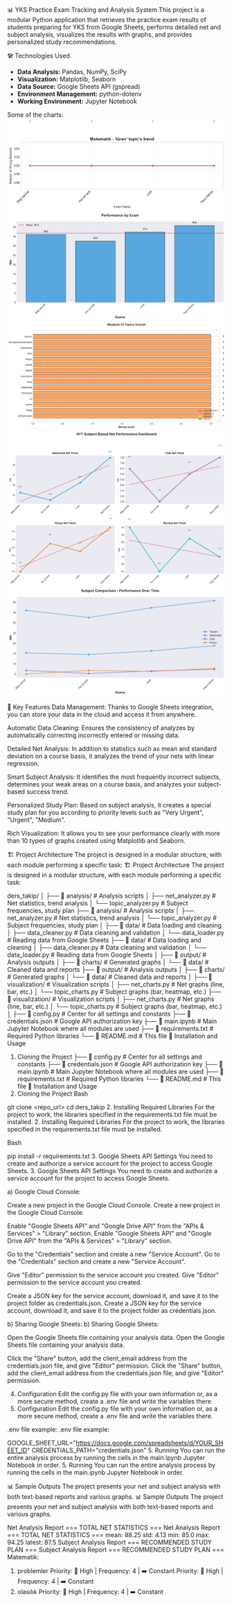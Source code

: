 📊 YKS Practice Exam Tracking and Analysis System
This project is a modular Python application that retrieves the practice exam results of students preparing for YKS from Google Sheets, performs detailed net and subject analysis, visualizes the results with graphs, and provides personalized study recommendations.

🛠️ Technologies Used
- **Data Analysis:** Pandas, NumPy, SciPy
- **Visualization:** Matplotlib, Seaborn
- **Data Source:** Google Sheets API (gspread)
- **Environment Management:** python-dotenv
- **Working Environment:** Jupyter Notebook

Some of the charts:
![Topic trend chart](./assets/topic-trend.png)
![Total net chart](./assets/total_net.png)
![Weakest topics chart](./assets/weakest_topics.png)
![Subject-based net dashboard](./assets/subject-based_net_dashboard.png)
![All subjects multi comparison](./assets/all_subjects_multi_comparison.png)


🎯 Key Features
Data Management: Thanks to Google Sheets integration, you can store your data in the cloud and access it from anywhere.

Automatic Data Cleaning: Ensures the consistency of analyzes by automatically correcting incorrectly entered or missing data.

Detailed Net Analysis: In addition to statistics such as mean and standard deviation on a course basis, it analyzes the trend of your nets with linear regression.

Smart Subject Analysis: It identifies the most frequently incorrect subjects, determines your weak areas on a course basis, and analyzes your subject-based success trend.

Personalized Study Plan: Based on subject analysis, it creates a special study plan for you according to priority levels such as "Very Urgent", "Urgent", "Medium".

Rich Visualization: It allows you to see your performance clearly with more than 10 types of graphs created using Matplotlib and Seaborn.

🏗️ Project Architecture
The project is designed in a modular structure, with each module performing a specific task:
🏗️ Project Architecture
The project is designed in a modular structure, with each module performing a specific task:

ders_takip/
│
├── 📂 analysis/             # Analysis scripts
│   ├── net_analyzer.py      # Net statistics, trend analysis
│   └── topic_analyzer.py    # Subject frequencies, study plan
├── 📂 analysis/             # Analysis scripts
│   ├── net_analyzer.py      # Net statistics, trend analysis
│   └── topic_analyzer.py    # Subject frequencies, study plan
│
├── 📂 data/                 # Data loading and cleaning
│   ├── data_cleaner.py      # Data cleaning and validation
│   └── data_loader.py       # Reading data from Google Sheets
├── 📂 data/                 # Data loading and cleaning
│   ├── data_cleaner.py      # Data cleaning and validation
│   └── data_loader.py       # Reading data from Google Sheets
│
├── 📂 output/                # Analysis outputs
│   ├── 📂 charts/             # Generated graphs
│   └── 📂 data/               # Cleaned data and reports
├── 📂 output/                # Analysis outputs
│   ├── 📂 charts/             # Generated graphs
│   └── 📂 data/               # Cleaned data and reports
│
├── 📂 visualization/         # Visualization scripts
│   ├── net_charts.py        # Net graphs (line, bar, etc.)
│   └── topic_charts.py      # Subject graphs (bar, heatmap, etc.)
├── 📂 visualization/         # Visualization scripts
│   ├── net_charts.py        # Net graphs (line, bar, etc.)
│   └── topic_charts.py      # Subject graphs (bar, heatmap, etc.)
│
├── 📜 config.py              # Center for all settings and constants
├── 📜 credentials.json      # Google API authorization key
├── 📜 main.ipynb             # Main Jupyter Notebook where all modules are used
├── 📜 requirements.txt       # Required Python libraries
└── 📜 README.md              # This file
🚀 Installation and Usage
1. Cloning the Project
├── 📜 config.py              # Center for all settings and constants
├── 📜 credentials.json      # Google API authorization key
├── 📜 main.ipynb             # Main Jupyter Notebook where all modules are used
├── 📜 requirements.txt       # Required Python libraries
└── 📜 README.md              # This file
🚀 Installation and Usage
1. Cloning the Project
Bash

git clone <repo_url>
cd ders_takip
2. Installing Required Libraries
For the project to work, the libraries specified in the requirements.txt file must be installed.
2. Installing Required Libraries
For the project to work, the libraries specified in the requirements.txt file must be installed.

Bash

pip install -r requirements.txt
3. Google Sheets API Settings
You need to create and authorize a service account for the project to access Google Sheets.
3. Google Sheets API Settings
You need to create and authorize a service account for the project to access Google Sheets.

a) Google Cloud Console:

Create a new project in the Google Cloud Console.
Create a new project in the Google Cloud Console.

Enable "Google Sheets API" and "Google Drive API" from the "APIs & Services" > "Library" section.
Enable "Google Sheets API" and "Google Drive API" from the "APIs & Services" > "Library" section.

Go to the "Credentials" section and create a new "Service Account".
Go to the "Credentials" section and create a new "Service Account".

Give "Editor" permission to the service account you created.
Give "Editor" permission to the service account you created.

Create a JSON key for the service account, download it, and save it to the project folder as credentials.json.
Create a JSON key for the service account, download it, and save it to the project folder as credentials.json.

b) Sharing Google Sheets:
b) Sharing Google Sheets:

Open the Google Sheets file containing your analysis data.
Open the Google Sheets file containing your analysis data.

Click the "Share" button, add the client_email address from the credentials.json file, and give "Editor" permission.
Click the "Share" button, add the client_email address from the credentials.json file, and give "Editor" permission.

4. Configuration
Edit the config.py file with your own information or, as a more secure method, create a .env file and write the variables there.
4. Configuration
Edit the config.py file with your own information or, as a more secure method, create a .env file and write the variables there.

.env file example:
.env file example:

GOOGLE_SHEET_URL="https://docs.google.com/spreadsheets/d/YOUR_SHEET_ID"
CREDENTIALS_PATH="credentials.json"
5. Running
You can run the entire analysis process by running the cells in the main.ipynb Jupyter Notebook in order.
5. Running
You can run the entire analysis process by running the cells in the main.ipynb Jupyter Notebook in order.

📊 Sample Outputs
The project presents your net and subject analysis with both text-based reports and various graphs.
📊 Sample Outputs
The project presents your net and subject analysis with both text-based reports and various graphs.

Net Analysis Report
=== TOTAL NET STATISTICS ===
Net Analysis Report
=== TOTAL NET STATISTICS ===
  mean: 88.25
  std: 4.13
  min: 85.0
  max: 94.25
  latest: 87.5
Subject Analysis Report
=== RECOMMENDED STUDY PLAN ===
Subject Analysis Report
=== RECOMMENDED STUDY PLAN ===
Matematik:
  1. problemler
     Priority: 🔴 High | Frequency: 4 | ➡️ Constant
     Priority: 🔴 High | Frequency: 4 | ➡️ Constant
  2. olasılık
     Priority: 🔴 High | Frequency: 4 | ➡️ Constant

